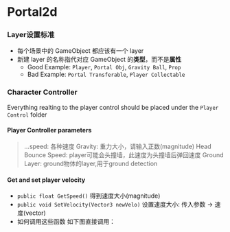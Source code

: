 # Portal2d

### Layer设置标准

* 每个场景中的 GameObject 都应该有一个 layer
* 新建 layer 的名称指代对应 GameObject 的**类型**，而不是**属性**
  * Good Example: `Player`, `Portal Obj`, `Gravity Ball`, `Prop`
  * Bad Example: `Portal Transferable`, `Player Collectable`



### Character Controller
Everything realting to the player control should be placed under the ```Player Control``` folder
#### Player Controller parameters
> ...speed: 各种速度
> Gravity: 重力大小，请输入正数(magnitude)
> Head Bounce Speed: player可能会头撞墙，此速度为头撞墙后弹回速度
> Ground Layer: ground物体的layer,用于ground detection

#### Get and set player velocity
* ```public float GetSpeed()```
 得到速度大小(magnitude)
* ```public void SetVelocity(Vector3 newVelo)```
 设置速度大小: 传入参数 -> 速度(vector)
* 如何调用这些函数
 如下图直接调用：
 ```BasicMove.Instance.SetVelocity(new Vector3(0, 0.5f, 0));
